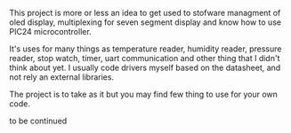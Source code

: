 
This project is more or less an idea to get used to stofware managment of oled display, multiplexing for seven segment display and know how to use PIC24 microcontroller. 

It's uses for many things as temperature reader, humidity reader, pressure reader, stop watch, timer, uart communication and other thing that I didn't think about yet. I usually code drivers myself based on the datasheet, and not rely an external libraries.

The project is to take as it but you may find few thing to use for your own code.

to be continued
